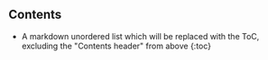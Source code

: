 ## Contents

* A markdown unordered list which will be replaced with the ToC, excluding the "Contents header" from above
{:toc}
